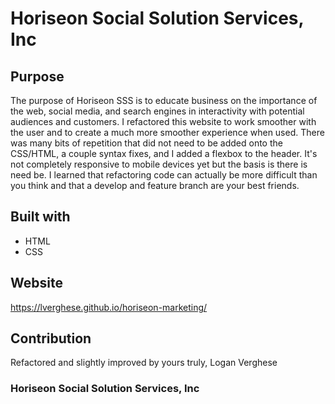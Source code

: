 # Horiseon Social Solution Services, Inc

## Purpose
The purpose of Horiseon SSS is to educate business on the importance of the web, social media, and search engines in interactivity with potential audiences and customers. I refactored this website to work smoother with the user and to create a much more smoother experience when used. There was many bits of repetition that did not need to be added onto the CSS/HTML, a couple syntax fixes, and I added a flexbox to the header. It's not completely responsive to mobile devices yet but the basis is there is need be. I learned that refactoring code can actually be more difficult than you think and that a develop and feature branch are your best friends.

## Built with
* HTML
* CSS

## Website
 https://lverghese.github.io/horiseon-marketing/

## Contribution
Refactored and slightly improved by yours truly,
Logan Verghese

### Horiseon Social Solution Services, Inc